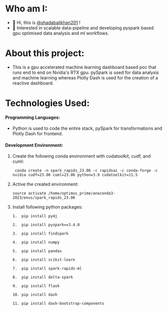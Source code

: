 # Who am I:
- 👋 Hi, this is [@shadabalikhan201](https://github.com/shadabalikhan201/) !
- 🌱 Interested in scalable data-pipeline and developing pyspark based gpu optimised data analysis and ml workflows.

# About this project:
- This is a gpu accelerated machine learning dashboard based poc that runs end to end on Nvidia's RTX gpu. pySpark is used for data analysis and machine learning whereas Plotly Dash is used for the creation of a reactive dashboard.

# Technologies Used:

#### Programming Languages:
- Python is used to code the entire stack, pySpark for transformations and Plotly Dash for frontend.

#### Development Environment:

1. Create the following conda environment with cudatoolkit, cudf, and cuml:
  
        conda create -n spark_rapids_23.06 -c rapidsai -c conda-forge -c nvidia cudf=23.06 cuml=23.06 python=3.9 cudatoolkit=11.5

2. Active the created environment:

       source activate /home/optimus_prime/anaconda3-2023/envs/spark_rapids_23.06

3. Install following python packages:
                     
       1.  pip install py4j
        
       2.  pip install pyspark==3.4.0

       3.  pip install findspark

       4.  pip install numpy
    
       5.  pip install pandas
    
       6.  pip install scikit-learn
    
       7.  pip install spark-rapids-ml
    
       8.  pip install delta-spark
    
       9.  pip install flask
    
       10. pip install dash
    
       11. pip install dash-bootstrap-components

